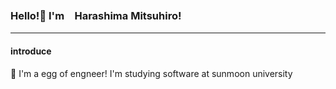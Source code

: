 ### Hello!👋 I'm　Harashima Mitsuhiro!
---
#### introduce
🐣 I'm a egg of engneer! I'm studying software at sunmoon university
